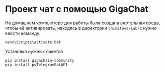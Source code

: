 # Проект чат с помощью GigaChat

На домашнем компьютере для работы была создана виртульная среда, чтобы её активировать, находясь в директории `Chimitova/Lab/2` нужно ввести команду:

```
venv\Scripts\activate.bat
```

Установка нужных пакетов

```
pip install gigachain-community
pip install pyTelegramBotAPI
```
